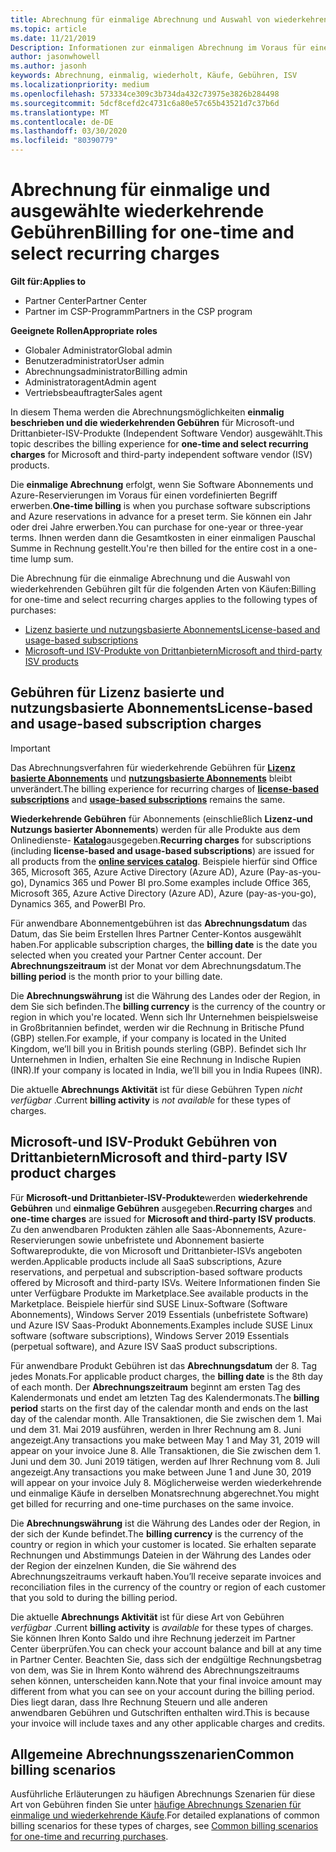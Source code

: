 ```yaml
---
title: Abrechnung für einmalige Abrechnung und Auswahl von wiederkehrenden Gebühren | Partner Center
ms.topic: article
ms.date: 11/21/2019
Description: Informationen zur einmaligen Abrechnung im Voraus für einen voreingestellten Begriff (monatliche und jährliche Abonnements) sowie zur Abrechnung für wiederkehrende Kosten für die wiederholte Auswahl (für anwendbare ISV-Produkte von Microsoft und Drittanbietern) im Partner Center.
author: jasonwhowell
ms.author: jasonh
keywords: Abrechnung, einmalig, wiederholt, Käufe, Gebühren, ISV
ms.localizationpriority: medium
ms.openlocfilehash: 573334ce309c3b734da432c73975e3826b284498
ms.sourcegitcommit: 5dcf8cefd2c4731c6a80e57c65b43521d7c37b6d
ms.translationtype: MT
ms.contentlocale: de-DE
ms.lasthandoff: 03/30/2020
ms.locfileid: "80390779"
---
```

#  <a name="billing-for-one-time-and-select-recurring-charges"></a><span data-ttu-id="1b856-104">Abrechnung für einmalige und ausgewählte wiederkehrende Gebühren</span><span class="sxs-lookup"><span data-stu-id="1b856-104">Billing for one-time and select recurring charges</span></span>

<span data-ttu-id="1b856-105">**Gilt für:**</span><span class="sxs-lookup"><span data-stu-id="1b856-105">**Applies to**</span></span>
- <span data-ttu-id="1b856-106">Partner Center</span><span class="sxs-lookup"><span data-stu-id="1b856-106">Partner Center</span></span>
- <span data-ttu-id="1b856-107">Partner im CSP-Programm</span><span class="sxs-lookup"><span data-stu-id="1b856-107">Partners in the CSP program</span></span>

<span data-ttu-id="1b856-108">**Geeignete Rollen**</span><span class="sxs-lookup"><span data-stu-id="1b856-108">**Appropriate roles**</span></span>
-   <span data-ttu-id="1b856-109">Globaler Administrator</span><span class="sxs-lookup"><span data-stu-id="1b856-109">Global admin</span></span>
-   <span data-ttu-id="1b856-110">Benutzeradministrator</span><span class="sxs-lookup"><span data-stu-id="1b856-110">User admin</span></span>
-   <span data-ttu-id="1b856-111">Abrechnungsadministrator</span><span class="sxs-lookup"><span data-stu-id="1b856-111">Billing admin</span></span>
-   <span data-ttu-id="1b856-112">Administratoragent</span><span class="sxs-lookup"><span data-stu-id="1b856-112">Admin agent</span></span>
-   <span data-ttu-id="1b856-113">Vertriebsbeauftragter</span><span class="sxs-lookup"><span data-stu-id="1b856-113">Sales agent</span></span>

<span data-ttu-id="1b856-114">In diesem Thema werden die Abrechnungsmöglichkeiten **einmalig beschrieben und die wiederkehrenden Gebühren** für Microsoft-und Drittanbieter-ISV-Produkte (Independent Software Vendor) ausgewählt.</span><span class="sxs-lookup"><span data-stu-id="1b856-114">This topic describes the billing experience for **one-time and select recurring charges** for Microsoft and third-party independent software vendor (ISV) products.</span></span> 

<span data-ttu-id="1b856-115">Die **einmalige Abrechnung** erfolgt, wenn Sie Software Abonnements und Azure-Reservierungen im Voraus für einen vordefinierten Begriff erwerben.</span><span class="sxs-lookup"><span data-stu-id="1b856-115">**One-time billing** is when you purchase software subscriptions and Azure reservations in advance for a preset term.</span></span> <span data-ttu-id="1b856-116">Sie können ein Jahr oder drei Jahre erwerben.</span><span class="sxs-lookup"><span data-stu-id="1b856-116">You can purchase for one-year or three-year terms.</span></span> <span data-ttu-id="1b856-117">Ihnen werden dann die Gesamtkosten in einer einmaligen Pauschal Summe in Rechnung gestellt.</span><span class="sxs-lookup"><span data-stu-id="1b856-117">You're then billed for the entire cost in a one-time lump sum.</span></span>

<span data-ttu-id="1b856-118">Die Abrechnung für die einmalige Abrechnung und die Auswahl von wiederkehrenden Gebühren gilt für die folgenden Arten von Käufen:</span><span class="sxs-lookup"><span data-stu-id="1b856-118">Billing for one-time and select recurring charges applies to the following types of purchases:</span></span>

- [<span data-ttu-id="1b856-119">Lizenz basierte und nutzungsbasierte Abonnements</span><span class="sxs-lookup"><span data-stu-id="1b856-119">License-based and usage-based subscriptions</span></span>](#license-based-and-usage-based-subscription-charges)
- [<span data-ttu-id="1b856-120">Microsoft-und ISV-Produkte von Drittanbietern</span><span class="sxs-lookup"><span data-stu-id="1b856-120">Microsoft and third-party ISV products</span></span>](#microsoft-and-third-party-isv-product-charges)

## <a name="license-based-and-usage-based-subscription-charges"></a><span data-ttu-id="1b856-121">Gebühren für Lizenz basierte und nutzungsbasierte Abonnements</span><span class="sxs-lookup"><span data-stu-id="1b856-121">License-based and usage-based subscription charges</span></span>

> [!IMPORTANT]
> <span data-ttu-id="1b856-122">Das Abrechnungsverfahren für wiederkehrende Gebühren für [**Lizenz basierte Abonnements**](license-based-billing.md) und [**nutzungsbasierte Abonnements**](usage-based-billing.md) bleibt unverändert.</span><span class="sxs-lookup"><span data-stu-id="1b856-122">The billing experience for recurring charges of [**license-based subscriptions**](license-based-billing.md) and [**usage-based subscriptions**](usage-based-billing.md) remains the same.</span></span>

<span data-ttu-id="1b856-123">**Wiederkehrende Gebühren** für Abonnements (einschließlich **Lizenz-und Nutzungs basierter Abonnements**) werden für alle Produkte aus dem Onlinedienste- [**Katalog**](https://partner.microsoft.com/commerce/preferredoffers/list)ausgegeben.</span><span class="sxs-lookup"><span data-stu-id="1b856-123">**Recurring charges** for subscriptions (including **license-based and usage-based subscriptions**) are issued for all products from the [**online services catalog**](https://partner.microsoft.com/commerce/preferredoffers/list).</span></span> <span data-ttu-id="1b856-124">Beispiele hierfür sind Office 365, Microsoft 365, Azure Active Directory (Azure AD), Azure (Pay-as-you-go), Dynamics 365 und Power BI pro.</span><span class="sxs-lookup"><span data-stu-id="1b856-124">Some examples include Office 365, Microsoft 365, Azure Active Directory (Azure AD), Azure (pay-as-you-go), Dynamics 365, and PowerBI Pro.</span></span>

<span data-ttu-id="1b856-125">Für anwendbare Abonnementgebühren ist das **Abrechnungsdatum** das Datum, das Sie beim Erstellen Ihres Partner Center-Kontos ausgewählt haben.</span><span class="sxs-lookup"><span data-stu-id="1b856-125">For applicable subscription charges, the **billing date** is the date you selected when you created your Partner Center account.</span></span> <span data-ttu-id="1b856-126">Der **Abrechnungszeitraum** ist der Monat vor dem Abrechnungsdatum.</span><span class="sxs-lookup"><span data-stu-id="1b856-126">The **billing period** is the month prior to your billing date.</span></span>

<span data-ttu-id="1b856-127">Die **Abrechnungswährung** ist die Währung des Landes oder der Region, in dem Sie sich befinden.</span><span class="sxs-lookup"><span data-stu-id="1b856-127">The **billing currency** is the currency of the country or region in which you're located.</span></span> <span data-ttu-id="1b856-128">Wenn sich Ihr Unternehmen beispielsweise in Großbritannien befindet, werden wir die Rechnung in Britische Pfund (GBP) stellen.</span><span class="sxs-lookup"><span data-stu-id="1b856-128">For example, if your company is located in the United Kingdom, we’ll bill you in British pounds sterling (GBP).</span></span> <span data-ttu-id="1b856-129">Befindet sich Ihr Unternehmen in Indien, erhalten Sie eine Rechnung in Indische Rupien (INR).</span><span class="sxs-lookup"><span data-stu-id="1b856-129">If your company is located in India, we’ll bill you in India Rupees (INR).</span></span>

<span data-ttu-id="1b856-130">Die aktuelle **Abrechnungs Aktivität** ist für diese Gebühren Typen *nicht verfügbar* .</span><span class="sxs-lookup"><span data-stu-id="1b856-130">Current **billing activity** is *not available* for these types of charges.</span></span>

## <a name="microsoft-and-third-party-isv-product-charges"></a><span data-ttu-id="1b856-131">Microsoft-und ISV-Produkt Gebühren von Drittanbietern</span><span class="sxs-lookup"><span data-stu-id="1b856-131">Microsoft and third-party ISV product charges</span></span>

<span data-ttu-id="1b856-132">Für **Microsoft-und Drittanbieter-ISV-Produkte**werden **wiederkehrende Gebühren** und **einmalige Gebühren** ausgegeben.</span><span class="sxs-lookup"><span data-stu-id="1b856-132">**Recurring charges** and **one-time charges** are issued for **Microsoft and third-party ISV products**.</span></span> <span data-ttu-id="1b856-133">Zu den anwendbaren Produkten zählen alle Saas-Abonnements, Azure-Reservierungen sowie unbefristete und Abonnement basierte Softwareprodukte, die von Microsoft und Drittanbieter-ISVs angeboten werden.</span><span class="sxs-lookup"><span data-stu-id="1b856-133">Applicable products include all SaaS subscriptions, Azure reservations, and perpetual and subscription-based software products offered by Microsoft and third-party ISVs.</span></span> <span data-ttu-id="1b856-134">Weitere Informationen finden Sie unter Verfügbare Produkte im Marketplace.</span><span class="sxs-lookup"><span data-stu-id="1b856-134">See available products in the Marketplace.</span></span> <span data-ttu-id="1b856-135">Beispiele hierfür sind SUSE Linux-Software (Software Abonnements), Windows Server 2019 Essentials (unbefristete Software) und Azure ISV Saas-Produkt Abonnements.</span><span class="sxs-lookup"><span data-stu-id="1b856-135">Examples include SUSE Linux software (software subscriptions), Windows Server 2019 Essentials (perpetual software), and Azure ISV SaaS product subscriptions.</span></span>

<span data-ttu-id="1b856-136">Für anwendbare Produkt Gebühren ist das **Abrechnungsdatum** der 8. Tag jedes Monats.</span><span class="sxs-lookup"><span data-stu-id="1b856-136">For applicable product charges, the **billing date** is the 8th day of each month.</span></span> <span data-ttu-id="1b856-137">Der **Abrechnungszeitraum** beginnt am ersten Tag des Kalendermonats und endet am letzten Tag des Kalendermonats.</span><span class="sxs-lookup"><span data-stu-id="1b856-137">The **billing period** starts on the first day of the calendar month and ends on the last day of the calendar month.</span></span> <span data-ttu-id="1b856-138">Alle Transaktionen, die Sie zwischen dem 1. Mai und dem 31. Mai 2019 ausführen, werden in Ihrer Rechnung am 8. Juni angezeigt.</span><span class="sxs-lookup"><span data-stu-id="1b856-138">Any transactions you make between May 1 and May 31, 2019 will appear on your invoice June 8.</span></span> <span data-ttu-id="1b856-139">Alle Transaktionen, die Sie zwischen dem 1. Juni und dem 30. Juni 2019 tätigen, werden auf Ihrer Rechnung vom 8. Juli angezeigt.</span><span class="sxs-lookup"><span data-stu-id="1b856-139">Any transactions you make between June 1 and June 30, 2019 will appear on your invoice July 8.</span></span> <span data-ttu-id="1b856-140">Möglicherweise werden wiederkehrende und einmalige Käufe in derselben Monatsrechnung abgerechnet.</span><span class="sxs-lookup"><span data-stu-id="1b856-140">You might get billed for recurring and one-time purchases on the same invoice.</span></span>

<span data-ttu-id="1b856-141">Die **Abrechnungswährung** ist die Währung des Landes oder der Region, in der sich der Kunde befindet.</span><span class="sxs-lookup"><span data-stu-id="1b856-141">The **billing currency** is the currency of the country or region in which your customer is located.</span></span> <span data-ttu-id="1b856-142">Sie erhalten separate Rechnungen und Abstimmungs Dateien in der Währung des Landes oder der Region der einzelnen Kunden, die Sie während des Abrechnungszeitraums verkauft haben.</span><span class="sxs-lookup"><span data-stu-id="1b856-142">You’ll receive separate invoices and reconciliation files in the currency of the country or region of each customer that you sold to during the billing period.</span></span>

<span data-ttu-id="1b856-143">Die aktuelle **Abrechnungs Aktivität** ist für diese Art von Gebühren *verfügbar* .</span><span class="sxs-lookup"><span data-stu-id="1b856-143">Current **billing activity** is *available* for these types of charges.</span></span> <span data-ttu-id="1b856-144">Sie können Ihren Konto Saldo und ihre Rechnung jederzeit im Partner Center überprüfen.</span><span class="sxs-lookup"><span data-stu-id="1b856-144">You can check your account balance and bill at any time in Partner Center.</span></span> <span data-ttu-id="1b856-145">Beachten Sie, dass sich der endgültige Rechnungsbetrag von dem, was Sie in Ihrem Konto während des Abrechnungszeitraums sehen können, unterscheiden kann.</span><span class="sxs-lookup"><span data-stu-id="1b856-145">Note that your final invoice amount may different from what you can see on your account during the billing period.</span></span> <span data-ttu-id="1b856-146">Dies liegt daran, dass Ihre Rechnung Steuern und alle anderen anwendbaren Gebühren und Gutschriften enthalten wird.</span><span class="sxs-lookup"><span data-stu-id="1b856-146">This is because your invoice will include taxes and any other applicable charges and credits.</span></span>

## <a name="common-billing-scenarios"></a><span data-ttu-id="1b856-147">Allgemeine Abrechnungsszenarien</span><span class="sxs-lookup"><span data-stu-id="1b856-147">Common billing scenarios</span></span>

<span data-ttu-id="1b856-148">Ausführliche Erläuterungen zu häufigen Abrechnungs Szenarien für diese Art von Gebühren finden Sie unter [häufige Abrechnungs Szenarien für einmalige und wiederkehrende Käufe](common-billing-scenarios-onetime-recurring.md).</span><span class="sxs-lookup"><span data-stu-id="1b856-148">For detailed explanations of common billing scenarios for these types of charges, see [Common billing scenarios for one-time and recurring purchases](common-billing-scenarios-onetime-recurring.md).</span></span>
